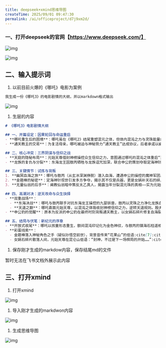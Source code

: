 ```yaml
---
title: deepseek+xmind思维导图
createTime: 2025/09/01 09:47:30
permalink: /ai/officeproject/d7j9xm2d/
---
```

### 一、打开deepseek的官网【https://www.deepseek.com/】

![img](https://pimpfzadssc.feishu.cn/space/api/box/stream/download/asynccode/?code=ODBmOTI2MzYzMzg4NmJlZTRjNjk3ZTdmMmEwZjI5ZDJfMlM5U3lYcFhMRVZ2Q1A0OGM0MnhROElRNHNLc1Y5ZWJfVG9rZW46WDY4OWJsTEcxb09XTFV4M3RaRmNQVDhLbjVkXzE3NTY3MTU1NzA6MTc1NjcxOTE3MF9WNA)

![img](https://pimpfzadssc.feishu.cn/space/api/box/stream/download/asynccode/?code=MjIxYWI2YmJhZmJmOWQ2NTY5MGNmMDRmYzEyOWU4ZGZfR2tsWGRCMThteHkybFVGY1hzNEQxMTdaT2d6cW1wd2hfVG9rZW46RTBPT2JVcVNrb09TQ094SUoyamNiUElxbm1mXzE3NTY3MTU1NzA6MTc1NjcxOTE3MF9WNA)

## 二、输入提示词

1. 以前目前火爆的《哪吒》电影为案例

```SQL
我生成一份《哪吒3》的电影剧情的大纲，并以markdown格式输出
```

![img](https://pimpfzadssc.feishu.cn/space/api/box/stream/download/asynccode/?code=ZTE4NmQ0MTVjNjVkZmQ0M2NkZTc5MWRhYzEyNGNhMzRfbVU2N1JmcXYzRk40V1lOZm45YmZ6VnFoWkszN2RwTmVfVG9rZW46VFVLVmJFQ1c1b0hPSVR4NmlHZWNyRDRXbkNiXzE3NTY3MTU1NzA6MTc1NjcxOTE3MF9WNA)

1. 生层的内容

```Markdown
# 《哪吒3》电影剧情大纲

## 一、开篇设定：因果轮回与命运重启
- **哪吒重生后的困境**：哪吒虽在《哪吒2》结尾重塑混元之体，但体内混沌之力与灵珠能量的冲突仍未平息，导致他时常陷入暴走状态。与此同时，母亲殷夫人的魂魄因天劫残留而游离三界，成为哪吒新的执念:cite[7]:cite[8]。
- **通天教主的交易**：为复活母亲，哪吒被迫与神秘势力“通天教主”达成协议，后者承诺以幽冥血海秘术唤回殷夫人魂魄，但代价是释放被封印的上古魔神:cite[1]:cite[7]。

## 二、核心冲突：三界阴谋与信仰之战
- **天庭的隐秘布局**：元始天尊借封神榜操控众生信仰之力，意图通过哪吒的混沌之体重启“混元大道计划”，而通天教主实为元始天尊的暗棋，旨在借魔神之乱清洗三界:cite[7]:cite[9]。
- **龙族的复仇与分裂**：东海龙王因敖丙牺牲与龙族诅咒加深，联合申公豹策划夺取定海神针（金箍棒），试图以东海之力颠覆天庭统治，却无意中释放了被镇压的九婴妖兽:cite[7]:cite[10]。

## 三、关键情节：试炼与背叛
1. **幽冥血海之旅**：哪吒与敖丙（从玄冰深渊挣脱）潜入血海，遭遇申公豹操控的魔神军团。战斗中，哪吒发现母亲魂魄被囚于血海核心，需以自身混沌能量为引破除禁制:cite[7]:cite[8]。
2. **金箍棒的秘密**：定海神针现世引发多方争夺，揭示其不仅是兵器，更是女娲补天石的碎片。通天教主意图集齐碎片重启“补天计划”，重塑天道规则:cite[7]:cite[10]。
3. **无量仙翁的后手**：阐教仙翁暗中策反太乙真人，揭露当年分裂混元珠的真相——实为元始天尊为制造可控的“天道漏洞”而设的局:cite[7]:cite[9]。

## 四、高潮对决：逆天改命与众生抉择
- **双重战场**：
  - **东海决战**：哪吒与敖丙联手对抗东海龙王操控的九婴妖兽，敖丙以灵珠之力净化龙族血脉，自身化作镇海石柱，永久封印妖兽:cite[7]:cite[10]。
  - **天道之巅**：哪吒直面元始天尊，以混沌之体吸收封神榜信仰之力，逆转天道规则。殷夫人魂魄最终选择自我消散，换取哪吒摆脱宿命枷锁:cite[1]:cite[9]。
- **申公豹的觉醒**：原本为反派的申公豹在最终时刻背叛通天教主，以女娲石碎片修复血海裂隙，暗示其真实身份与上古神族有关:cite[7]:cite[10]。

## 五、结局与伏笔：新纪元的序章
- **开放式收尾**：哪吒以孩童形态重生，额间混沌印记化为金色神纹，与敖丙的镇海石柱遥相呼应，预示“共生之契”将成三界新平衡:cite[7]:cite[8]。
- **彩蛋线索**：
  - 金箍棒落入神秘角色之手（疑似孙悟空前世），背景音传来“花果山”的低语:cite[7]:cite[10]。
  - 女娲石碎片散落人间，元始天尊在昆仑山低语：“封神，不过是下一场棋局的开始……”:cite[9]:cite[10]。
```

1. 保存刚才生成的markdow内容，保存结尾md的文件

暂时无法在飞书文档外展示此内容

## 三、打开xmind

1. 打开xmind

![img](https://pimpfzadssc.feishu.cn/space/api/box/stream/download/asynccode/?code=ZTQzMjY3Y2Q0M2I0NjBhNjIyNDE3ZTg1Y2NkMmYzZDZfUmVZWHdGYWhLcUI1UmprRU40MnVlQ01aTlJsdTZaelZfVG9rZW46TWVZT2JLZ2lrb3lLZ2N4Tm9IVmNqUjBFbkdmXzE3NTY3MTU1NzA6MTc1NjcxOTE3MF9WNA)

1. 导入刚才生成的markdwon内容

![img](https://pimpfzadssc.feishu.cn/space/api/box/stream/download/asynccode/?code=YjM4ODAxNTA1NDFlYjNhODg3ZWEyYzgwODc1NDlkMTdfSTNlVk1XS3k0N3Z0ekhGZUk1THhLWm1abjJ6TllTNjdfVG9rZW46TWw4YmJtUkxwb3ZCOUF4aWFaRGMwd1lGbnNmXzE3NTY3MTU1NzA6MTc1NjcxOTE3MF9WNA)

1. 生成思维导图

![img](https://pimpfzadssc.feishu.cn/space/api/box/stream/download/asynccode/?code=ZTAxZDY3MmMxMGExNjhhMTRhYzJlZmRhNTY0MTQwZThfT0NFZG5ZMGtya2NDdnVZWmdkcTg1RmpXdmR0NldycThfVG9rZW46TkRiTGJ2dzZkb3JUVVZ4ZTJ2d2NOdW5YbkwyXzE3NTY3MTU1NzA6MTc1NjcxOTE3MF9WNA)